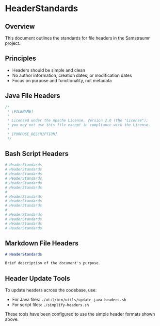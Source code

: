 <!--
Copyright (c) 2025 Eric C. Mumford (@heymumford)

This software was developed with analytical assistance from AI tools 
including Claude 3.7 Sonnet, Claude Code, and Google Gemini Deep Research,
which were used as paid services. All intellectual property rights 
remain exclusively with the copyright holder listed above.

Licensed under the Mozilla Public License 2.0
-->


# HeaderStandards

## Overview

This document outlines the standards for file headers in the Samstraumr project.

## Principles

- Headers should be simple and clean
- No author information, creation dates, or modification dates
- Focus on purpose and functionality, not metadata

## Java File Headers

```java
/*
 * [FILENAME]
 * 
 * Licensed under the Apache License, Version 2.0 (the "License");
 * you may not use this file except in compliance with the License.
 *
 * [PURPOSE_DESCRIPTION]
 */
```

## Bash Script Headers

```bash
# HeaderStandards
# HeaderStandards
# HeaderStandards
# HeaderStandards
# HeaderStandards
# HeaderStandards
#
# HeaderStandards
# HeaderStandards
# HeaderStandards
#
# HeaderStandards
# HeaderStandards
# HeaderStandards
# HeaderStandards
```

## Markdown File Headers

```markdown
# HeaderStandards

Brief description of the document's purpose.
```

## Header Update Tools

To update headers across the codebase, use:

- For Java files: `./util/bin/utils/update-java-headers.sh`
- For script files: `./simplify-headers.sh`

These tools have been configured to use the simple header formats shown above.
